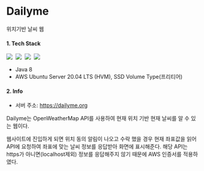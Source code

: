 # Dailyme
위치기반 날씨 웹

#### 1. Tech Stack
<img src="https://img.shields.io/badge/Sping%20Boot-6DB33F?style=flat&logo=Spring%20Boot&logoColor=555"/>&nbsp;
<img src="https://img.shields.io/badge/AWS-FF9900?style=flat&logo=Amazon&logoColor=555"/>&nbsp;
<img src="https://img.shields.io/badge/Linux-FCC624?style=flat&logo=Linux&logoColor=555"/>&nbsp;
<img src="https://img.shields.io/badge/Java-007396?style=flat&logo=Java&logoColor=555"/>

- Java 8
- AWS Ubuntu Server 20.04 LTS (HVM), SSD Volume Type(프리티어)

#### 2. Info

- 서버 주소: <https://dailyme.org>

Dailyme는 OpenWeatherMap API를 사용하여 현재 위치 기반 현재 날씨를 알 수 있는 웹이다.
 
웹사이트에 진입하게 되면 위치 동의 알림이 나오고 수락 했을 경우 현재 좌표값을 읽어 API에 요청하여 좌표에 맞는 날씨 정보를 응답받아 화면에 표시해준다. 해당 API는 https가 아니면(localhost제외) 정보를 응답해주지 않기 때문에 AWS 인증서를 적용하였다.   
